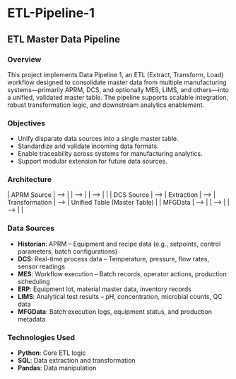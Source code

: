 # ETL-Pipeline-1

## ETL Master Data Pipeline

### Overview
This project implements Data Pipeline 1, an ETL (Extract, Transform, Load) workflow designed to consolidate master data from multiple manufacturing systems—primarily APRM, DCS, and optionally MES, LIMS, and others—into a unified, validated master table. The pipeline supports scalable integration, robust transformation logic, and downstream analytics enablement.

### Objectives
- Unify disparate data sources into a single master table.
- Standardize and validate incoming data formats.
- Enable traceability across systems for manufacturing analytics.
- Support modular extension for future data sources.

### Architecture
| APRM Source  | --> |                | --> |                | --> |                              |
| DCS Source   | --> | Extraction     | --> | Transformation | --> | Unified Table (Master Table) |
| MFGData      | --> |                | --> |                | --> |                              |

### Data Sources
- **Historian**: APRM – Equipment and recipe data (e.g., setpoints, control parameters, batch configurations)  
- **DCS**: Real-time process data – Temperature, pressure, flow rates, sensor readings  
- **MES**: Workflow execution – Batch records, operator actions, production scheduling  
- **ERP**: Equipment lot, material master data, inventory records  
- **LIMS**: Analytical test results – pH, concentration, microbial counts, QC data  
- **MFGData**: Batch execution logs, equipment status, and production metadata

### Technologies Used
- **Python**: Core ETL logic  
- **SQL**: Data extraction and transformation  
- **Pandas**: Data manipulation
